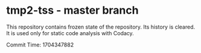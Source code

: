 # tmp2-tss - master branch

This repository contains frozen state of the repository.
Its history is cleared. It is used only for static code
analysis with Codacy.

Commit Time: 1704347882